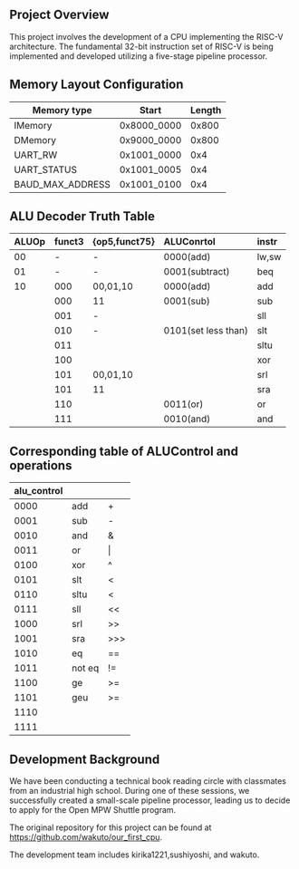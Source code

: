 ## Project Overview

This project involves the development of a CPU implementing the RISC-V architecture. 
The fundamental 32-bit instruction set of RISC-V is being implemented and developed utilizing a five-stage pipeline processor.

## Memory Layout Configuration

| Memory type    | Start    | Length  | 
| ------- | ----------- | ----- | 
| IMemory | 0x8000_0000 | 0x800 | 
| DMemory | 0x9000_0000 | 0x800 | 
| UART_RW | 0x1001_0000 | 0x4  | 
| UART_STATUS | 0x1001_0005 | 0x4  |
| BAUD_MAX_ADDRESS | 0x1001_0100 | 0x4  |

## ALU Decoder Truth Table
|ALUOp|funct3|{op5,funct75}|ALUConrtol|instr|
|:----|:----|:----|:----|:----|
|00|-|-|0000(add)|lw,sw|
|01|-|-|0001(subtract)|beq|
|10|000|00,01,10|0000(add)|add|
| |000|11|0001(sub)|sub|
| |001|-| |sll|
| |010|-|0101(set less than)|slt|
| |011| | |sltu|
| |100| | |xor|
| |101|00,01,10| |srl|
| |101|11| |sra|
| |110| |0011(or)|or|
| |111| |0010(and)|and|

## Corresponding table of ALUControl and operations
|alu_control|||
|:----|:----|:----|
|0000|add|+|
|0001|sub|-|
|0010|and|&|
|0011|or|\||
|0100|xor|^|
|0101|slt|<|
|0110|sltu|<|
|0111|sll|<<|
|1000|srl|>>|
|1001|sra|>>>|
|1010|eq|==|
|1011|not eq|!=|
|1100|ge|>=|
|1101|geu|>=|
|1110| | |
|1111| | |

## Development Background
We have been conducting a technical book reading circle with classmates from an industrial high school. During one of these sessions, we successfully created a small-scale pipeline processor, leading us to decide to apply for the Open MPW Shuttle program. 

The original repository for this project can be found at https://github.com/wakuto/our_first_cpu.

The development team includes kirika1221,sushiyoshi, and wakuto.
